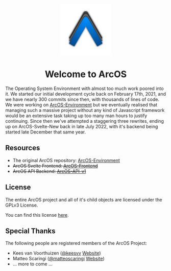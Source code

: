 <center>

<img src="./assets/logo.svg" height="160px">

<h1>Welcome to ArcOS</h1>
</center>

The Operating System Environment with almost too much work poored into it. We started our initial development cycle back on February 17th, 2021, and we have nearly 300 commits since then, with thousands of lines of code. We were working on [ArcOS-Environment](https://github.com/IzK-ArcOS/ArcOS-Environment) but we eventually realised that managing such a massive project without any kind of Javascript framework would be an extensive task taking up too many man hours to justify continuing. Since then we've attempted a staggering three rewrites, ending up on ArcOS-Svelte-New back in late July 2022, with it's backend being started late December that same year.

## Resources

- The original ArcOS repository: [ArcOS-Environment](https://github.com/IzK-ArcOS/ArcOS-Environment)
- ~~ArcOS Svelte Frontend: [ArcOS-Frontend](https://github.com/IzK-ArcOS/ArcOS-Frontend)~~
- ~~ArcOS API Backend: [ArcOS-API-v1](https://github.com/IzK-ArcOS/ArcOS-API-v1)~~

## License

The entire ArcOS project and all of it's child objects are licensed under the GPLv3 License.

You can find this license [here](../LICENSE).

## Special Thanks

The following people are registered members of the ArcOS Project:

- Kees van Voorthuizen ([@keesvv](https://github.com/keesvv) [Website](https://keesvv.nl))
- Matteo Scaringi ([@matteoscaringi](https://github.com/matteoscaringi) [Website](http://matteoscaringi.be/))
- ... more to come ...
